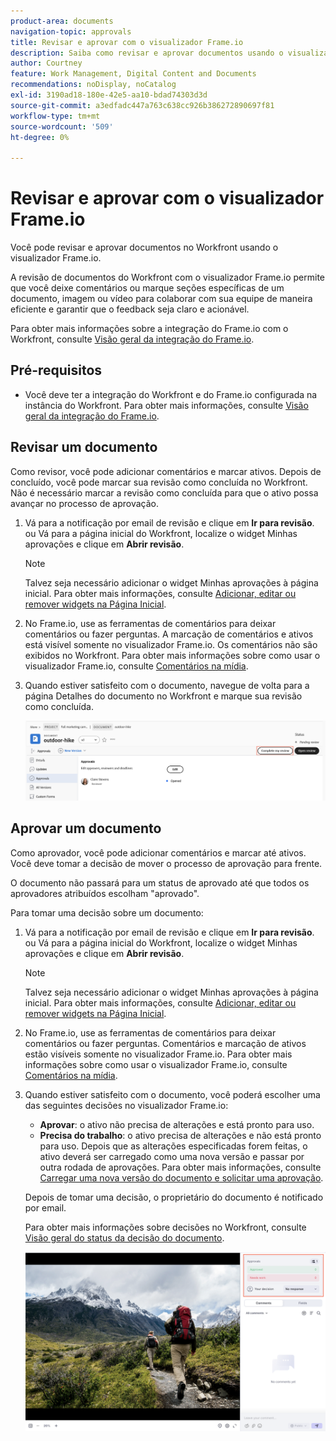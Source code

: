 ```yaml
---
product-area: documents
navigation-topic: approvals
title: Revisar e aprovar com o visualizador Frame.io
description: Saiba como revisar e aprovar documentos usando o visualizador Frame.io.
author: Courtney
feature: Work Management, Digital Content and Documents
recommendations: noDisplay, noCatalog
exl-id: 3190ad18-180e-42e5-aa10-bdad74303d3d
source-git-commit: a3edfadc447a763c638cc926b386272890697f81
workflow-type: tm+mt
source-wordcount: '509'
ht-degree: 0%

---
```


# Revisar e aprovar com o visualizador Frame.io

Você pode revisar e aprovar documentos no Workfront usando o visualizador Frame.io.

A revisão de documentos do Workfront com o visualizador Frame.io permite que você deixe comentários ou marque seções específicas de um documento, imagem ou vídeo para colaborar com sua equipe de maneira eficiente e garantir que o feedback seja claro e acionável.

Para obter mais informações sobre a integração do Frame.io com o Workfront, consulte [Visão geral da integração do Frame.io](/help/quicksilver/review-and-approve-work/native-integrations/frame-io/frame-int-overview.md).


<!--## Access requirements

+++ Expand to view access requirements for the functionality in this article.

<table style="table-layout:auto"> 
 <col> 
 </col> 
 <col> 
 </col> 
 <tbody> 
  <tr> 
   <td role="rowheader">Adobe Workfront package</td> 
   <td> <p> Any</p> </td> 
  </tr> 
  <tr> 
   <td role="rowheader">Adobe Workfront license</td> 
   <td> <p>Request or higher</p>
   <p>Contributor or higher</p> </td> 
  </tr> 
  <tr data-mc-conditions=""> 
   <td role="rowheader">Access level configurations</td> 
   <td> <p>Edit access to Documents</p>  </td> 
  </tr> 
  <tr data-mc-conditions=""> 
   <td role="rowheader">Object permissions</td> 
   <td> <p>Edit access to the object associated with the document</p>  </td> 
  </tr> 
 </tbody> 
</table>

For information, see [Access requirements in Workfront documentation](/help/quicksilver/administration-and-setup/add-users/access-levels-and-object-permissions/access-level-requirements-in-documentation.md).

+++ -->

## Pré-requisitos

* Você deve ter a integração do Workfront e do Frame.io configurada na instância do Workfront. Para obter mais informações, consulte [Visão geral da integração do Frame.io](/help/quicksilver/review-and-approve-work/native-integrations/frame-io/frame-int-overview.md#integration-requirements).

## Revisar um documento

Como revisor, você pode adicionar comentários e marcar ativos. Depois de concluído, você pode marcar sua revisão como concluída no Workfront. Não é necessário marcar a revisão como concluída para que o ativo possa avançar no processo de aprovação.

1. Vá para a notificação por email de revisão e clique em **Ir para revisão**.
ou
Vá para a página inicial do Workfront, localize o widget Minhas aprovações e clique em **Abrir revisão**.

   >[!NOTE]
   > 
   >Talvez seja necessário adicionar o widget Minhas aprovações à página inicial. Para obter mais informações, consulte [Adicionar, editar ou remover widgets na Página Inicial](/help/quicksilver/workfront-basics/using-home/using-the-home-area/add-edit-remove-widgets-in-new-home.md).

1. No Frame.io, use as ferramentas de comentários para deixar comentários ou fazer perguntas.
A marcação de comentários e ativos está visível somente no visualizador Frame.io. Os comentários não são exibidos no Workfront. Para obter mais informações sobre como usar o visualizador Frame.io, consulte [Comentários na mídia](https://help.frame.io/en/articles/9105251-commenting-on-your-media).
1. Quando estiver satisfeito com o documento, navegue de volta para a página Detalhes do documento no Workfront e marque sua revisão como concluída.

   ![Marcar revisão como concluída](assets/mark-review-complete.png)

## Aprovar um documento

Como aprovador, você pode adicionar comentários e marcar até ativos. Você deve tomar a decisão de mover o processo de aprovação para frente.

O documento não passará para um status de aprovado até que todos os aprovadores atribuídos escolham &quot;aprovado&quot;.

Para tomar uma decisão sobre um documento:

1. Vá para a notificação por email de revisão e clique em **Ir para revisão**.
ou
Vá para a página inicial do Workfront, localize o widget Minhas aprovações e clique em **Abrir revisão**.

   >[!NOTE]
   > 
   >Talvez seja necessário adicionar o widget Minhas aprovações à página inicial. Para obter mais informações, consulte [Adicionar, editar ou remover widgets na Página Inicial](/help/quicksilver/workfront-basics/using-home/using-the-home-area/add-edit-remove-widgets-in-new-home.md).


1. No Frame.io, use as ferramentas de comentários para deixar comentários ou fazer perguntas. Comentários e marcação de ativos estão visíveis somente no visualizador Frame.io. Para obter mais informações sobre como usar o visualizador Frame.io, consulte [Comentários na mídia](https://help.frame.io/en/articles/9105251-commenting-on-your-media).
1. Quando estiver satisfeito com o documento, você poderá escolher uma das seguintes decisões no visualizador Frame.io:

   * **Aprovar**: o ativo não precisa de alterações e está pronto para uso.
   * **Precisa do trabalho**: o ativo precisa de alterações e não está pronto para uso. Depois que as alterações especificadas forem feitas, o ativo deverá ser carregado como uma nova versão e passar por outra rodada de aprovações. Para obter mais informações, consulte [Carregar uma nova versão do documento e solicitar uma aprovação](/help/quicksilver/review-and-approve-work/document-reviews-and-approvals/manage-document-approvals/upload-new-doc-version.md). <!--do they need to tell someone it was uploaded via comment tagging?-->

   Depois de tomar uma decisão, o proprietário do documento é notificado por email.

   Para obter mais informações sobre decisões no Workfront, consulte [Visão geral do status da decisão do documento](/help/quicksilver/review-and-approve-work/document-reviews-and-approvals/manage-document-approvals/document-approval-status.md).

   ![Visualizador e decisão de quadros](assets/make-decision-frame.png)



<!--is document owner the correct term?-->
